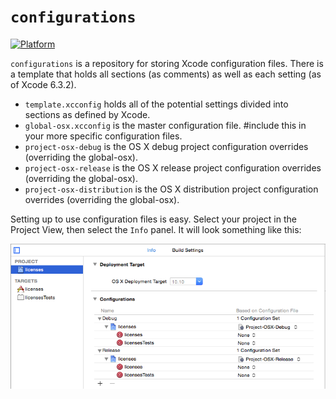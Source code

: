 # `configurations`

[![Platform](https://img.shields.io/badge/platform-osx-lightgrey.svg?style-plastic)]()

`configurations` is a repository for storing Xcode configuration files. There is a template that holds all
sections (as comments) as well as each setting (as of Xcode 6.3.2).

- `template.xcconfig` holds all of the potential settings divided into sections as defined by Xcode.
- `global-osx.xcconfig` is the master configuration file. #include this in your more specific configuration files.
- `project-osx-debug` is the OS X debug project configuration overrides (overriding the global-osx).
- `project-osx-release` is the OS X release project configuration overrides (overriding the global-osx).
- `project-osx-distribution` is the OS X distribution project configuration overrides (overriding the global-osx).

Setting up to use configuration files is easy. Select your project in the Project View, then select the `Info` panel.
It will look something like this:

![config file setup](https://github.com/woolie/configurations/blob/master/assets/config-files.png)
